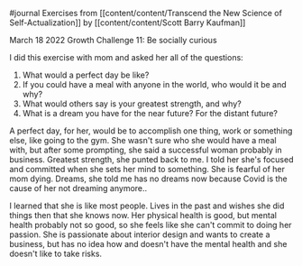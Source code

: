 #journal
Exercises from [[content/content/Transcend the New Science of Self-Actualization]] by [[content/content/Scott Barry Kaufman]]

March 18 2022
Growth Challenge 11: Be socially curious

I did this exercise with mom and asked her all of the questions:
1. What would a perfect day be like?
2. If you could have a meal with anyone in the world, who would it be and why?
3. What would others say is your greatest strength, and why?
4. What is a dream you have for the near future? For the distant future? 

A perfect day, for her, would be to accomplish one thing, work or something else, like going to the gym. She wasn't sure who she would have a meal with, but after some prompting, she said a successful woman probably in business. Greatest strength, she punted back to me. I told her she's focused and committed when she sets her mind to something. She is fearful of her mom dying. Dreams, she told me has no dreams now because Covid is the cause of her not dreaming anymore..

I learned that she is like most people. Lives in the past and wishes she did things then that she knows now. Her physical health is good, but mental health probably not so good, so she feels like she can't commit to doing her passion. She is passionate about interior design and wants to create a business, but has no idea how and doesn't have the mental health and she doesn't like to take risks. 